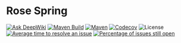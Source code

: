# Rose Spring

[![Ask DeepWiki](https://deepwiki.com/badge.svg)](https://deepwiki.com/rosestack/rose-spring)
[![Maven Build](https://github.com/rosestack/rose-spring/actions/workflows/maven-build.yml/badge.svg)](https://github.com/rosestack/rose-spring/actions/workflows/maven-build.yml)
[![Maven](https://img.shields.io/maven-central/v/io.github.rosestack/rose-spring.svg)](https://central.sonatype.com/artifact/io.github.rosestack/rose-spring)
[![Codecov](https://codecov.io/gh/rosestack/rose-spring/branch/main/graph/badge.svg)](https://app.codecov.io/gh/rosestack/rose-spring)
![License](https://img.shields.io/github/license/rosestack/rose-spring.svg)
[![Average time to resolve an issue](https://isitmaintained.com/badge/resolution/rosestack/rose-spring.svg)](https://isitmaintained.com/project/rosestack/rose-spring "Average time to resolve an issue")
[![Percentage of issues still open](https://isitmaintained.com/badge/open/rosestack/rose-spring.svg)](https://isitmaintained.com/project/rosestack/rose-spring "Percentage of issues still open")
